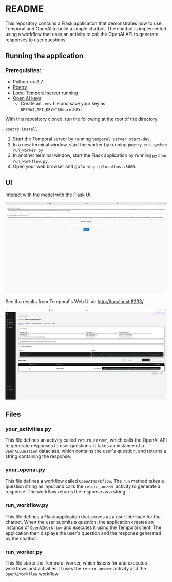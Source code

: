 # README

This repository contains a Flask application that demonstrates how to use Temporal and OpenAI to build a simple chatbot. The chatbot is implemented using a workflow that uses an activity to call the OpenAI API to generate responses to user questions. 

## Running the application

### Prerequisites:

- Python >= 3.7
- [Poetry](https://python-poetry.org)
- [Local Temporal server running](https://docs.temporal.io/application-development/foundations#run-a-development-cluster)
- [Open AI keys](https://platform.openai.com/account/api-keys)
  - Create an `.env` file and save your key as `OPENAI_API_KEY="$SecretKEY`.

With this repository cloned, run the following at the root of the directory:

```bash
poetry install
```

1. Start the Temporal server by running `temporal server start-dev`.
2. In a new terminal window, start the worker by running `poetry run python run_worker.py`
3. In another terminal window, start the Flask application by running `python run_workflow.py`.
4. Open your web browser and go to `http://localhost:5000`.

## UI

Interact with the model with the Flask UI.

![flask ui](static/flask-ui.png)

See the results from Temporal's Web UI at: <http://localhost:8233/>.

![temporal web ui](static/temporal-ui.png)

## Files

### your_activities.py

This file defines an activity called `return_answer`, which calls the OpenAI API to generate responses to user questions. It takes an instance of a `OpenAIQuestion` dataclass, which contains the user's question, and returns a string containing the response.

### your_openai.py

This file defines a workflow called `OpenAIWorkflow`. The `run` method takes a question string as input and calls the `return_answer` activity to generate a response. The workflow returns the response as a string.

### run_workflow.py

This file defines a Flask application that serves as a user interface for the chatbot. When the user submits a question, the application creates an instance of `OpenAIWorkflow` and executes it using the Temporal client. The application then displays the user's question and the response generated by the chatbot.

### run_worker.py

This file starts the Temporal worker, which listens for and executes workflows and activities. It uses the `return_answer` activity and the `OpenAIWorkflow` workflow.
